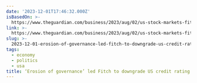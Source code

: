 ```yaml
---
date: '2023-12-01T17:46:32.000Z'
isBasedOn: >-
  https://www.theguardian.com/business/2023/aug/02/us-stock-markets-fitch-credit-rating-downgrade
link: >-
  https://www.theguardian.com/business/2023/aug/02/us-stock-markets-fitch-credit-rating-downgrade
slug: >-
  2023-12-01-erosion-of-governance-led-fitch-to-downgrade-us-credit-rating-or-us-econom
tags:
  - economy
  - politics
  - usa
title: ‘Erosion of governance’ led Fitch to downgrade US credit rating | US econom
---
```


